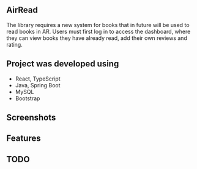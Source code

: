 <h2>AirRead</h2>

The library requires a new system for books that in future will be used to read books in AR. Users must first log in to access the dashboard, where they can view books they have already read, add their own reviews and rating. 


<h2>Project was developed using</h2>

<ul>
<li>React, TypeScript</li>
<li>Java, Spring Boot</li>
<li>MySQL</li>
<li>Bootstrap</li>
</ul>

<h2>Screenshots</h2>


<h2>Features</h2>

<h2>TODO</h2>

